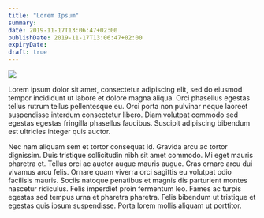 ```yaml
---
title: "Lorem Ipsum"
summary: 
date: 2019-11-17T13:06:47+02:00
publishDate: 2019-11-17T13:06:47+02:00
expiryDate: 
draft: true
---
```


![](/news/lucas-vasques-9vnACvX2748-unsplash.jpg)

Lorem ipsum dolor sit amet, consectetur adipiscing elit, sed do eiusmod tempor incididunt ut labore et dolore magna aliqua. Orci phasellus egestas tellus rutrum tellus pellentesque eu. Orci porta non pulvinar neque laoreet suspendisse interdum consectetur libero. Diam volutpat commodo sed egestas egestas fringilla phasellus faucibus. Suscipit adipiscing bibendum est ultricies integer quis auctor. <!--more-->

Nec nam aliquam sem et tortor consequat id. Gravida arcu ac tortor dignissim. Duis tristique sollicitudin nibh sit amet commodo. Mi eget mauris pharetra et. Tellus orci ac auctor augue mauris augue. Cras ornare arcu dui vivamus arcu felis. Ornare quam viverra orci sagittis eu volutpat odio facilisis mauris. Sociis natoque penatibus et magnis dis parturient montes nascetur ridiculus. Felis imperdiet proin fermentum leo. Fames ac turpis egestas sed tempus urna et pharetra pharetra. Felis bibendum ut tristique et egestas quis ipsum suspendisse. Porta lorem mollis aliquam ut porttitor.
